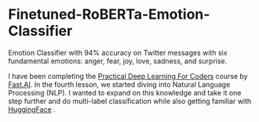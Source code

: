 # Finetuned-RoBERTa-Emotion-Classifier
Emotion Classifier with 94% accuracy on Twitter messages with six fundamental emotions: anger, fear, joy, love, sadness, and surprise.

I have been completing the [Practical Deep Learning For Coders](https://course.fast.ai/) course by [Fast.AI](https://fast.ai). In the fourth lesson, we started diving into Natural Language Processing (NLP). I wanted to expand on this knowledge and take it one step further and do multi-label classification while also getting familiar with [HuggingFace](https://huggingface.co/) .
